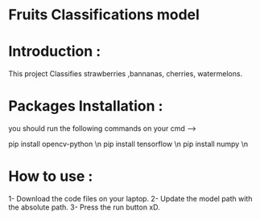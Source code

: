 # Fruits Classifications model 
# Introduction :
  This project Classifies strawberries ,bannanas, cherries, watermelons.
  
# Packages Installation : 
you should run the following commands on your cmd --> 

pip install opencv-python \n
pip install tensorflow \n
pip install numpy \n

# How to use :
1- Download the code files on your laptop. 
2- Update the model path with the absolute path.
3- Press the run button xD. 
